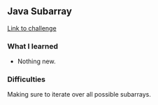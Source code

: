 ## Java Subarray

[Link to challenge](https://www.hackerrank.com/challenges/java-negative-subarray)

### What I learned
- Nothing new.

### Difficulties
Making sure to iterate over all possible subarrays.
